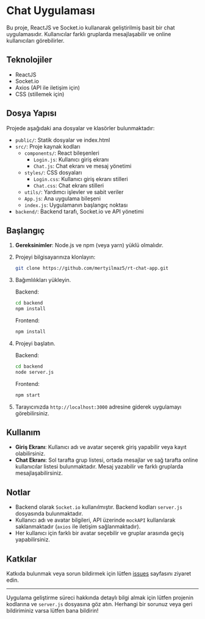 
# Chat Uygulaması

Bu proje, ReactJS ve Socket.io kullanarak geliştirilmiş basit bir chat uygulamasıdır. Kullanıcılar farklı gruplarda mesajlaşabilir ve online kullanıcıları görebilirler.

## Teknolojiler

- ReactJS
- Socket.io
- Axios (API ile iletişim için)
- CSS (stillemek için)

## Dosya Yapısı

Projede aşağıdaki ana dosyalar ve klasörler bulunmaktadır:

- `public/`: Statik dosyalar ve index.html
- `src/`: Proje kaynak kodları
  - `components/`: React bileşenleri
    - `Login.js`: Kullanıcı giriş ekranı
    - `Chat.js`: Chat ekranı ve mesaj yönetimi
  - `styles/`: CSS dosyaları
    - `Login.css`: Kullanıcı giriş ekranı stilleri
    - `Chat.css`: Chat ekranı stilleri
  - `utils/`: Yardımcı işlevler ve sabit veriler
  - `App.js`: Ana uygulama bileşeni
  - `index.js`: Uygulamanın başlangıç noktası
- `backend/`: Backend tarafı, Socket.io ve API yönetimi

## Başlangıç

1. **Gereksinimler**: Node.js ve npm (veya yarn) yüklü olmalıdır.
2. Projeyi bilgisayarınıza klonlayın:

   ```bash
   git clone https://github.com/mertyilmaz5/rt-chat-app.git
   ```

3. Bağımlılıkları yükleyin.
   
   Backend:

   ```bash
   cd backend
   npm install
   ```
   
   Frontend:

   ```bash
   npm install
   ```

4. Projeyi başlatın.

   Backend:

   ```bash
   cd backend
   node server.js
   ```
   
   Frontend:

   ```bash
   npm start
   ```

7. Tarayıcınızda `http://localhost:3000` adresine giderek uygulamayı görebilirsiniz.

## Kullanım

- **Giriş Ekranı**: Kullanıcı adı ve avatar seçerek giriş yapabilir veya kayıt olabilirsiniz.
- **Chat Ekranı**: Sol tarafta grup listesi, ortada mesajlar ve sağ tarafta online kullanıcılar listesi bulunmaktadır. Mesaj yazabilir ve farklı gruplarda mesajlaşabilirsiniz.

## Notlar

- Backend olarak `Socket.io` kullanılmıştır. Backend kodları `server.js` dosyasında bulunmaktadır.
- Kullanıcı adı ve avatar bilgileri, API üzerinde `mockAPI` kullanılarak saklanmaktadır (`axios` ile iletişim sağlanmaktadır).
- Her kullanıcı için farklı bir avatar seçebilir ve gruplar arasında geçiş yapabilirsiniz.

## Katkılar

Katkıda bulunmak veya sorun bildirmek için lütfen [issues](https://github.com/mertyilmaz5/chat-app/issues) sayfasını ziyaret edin.

---

Uygulama geliştirme süreci hakkında detaylı bilgi almak için lütfen projenin kodlarına ve `server.js` dosyasına göz atın. Herhangi bir sorunuz veya geri bildiriminiz varsa lütfen bana bildirin!

